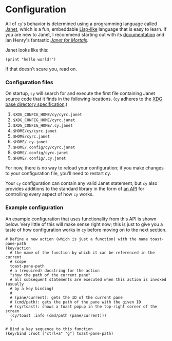 # Configuration

All of `cy`'s behavior is determined using a programming language called [Janet](https://janet-lang.org/), which is a fun, embeddable [Lisp-like](<https://en.wikipedia.org/wiki/Lisp_(programming_language)>) language that is easy to learn. If you are new to Janet, I recommend starting out with its [documentation](https://janet-lang.org/docs/syntax.html) and Ian Henry's fantastic [_Janet for Mortals_](https://janet.guide/).

Janet looks like this:

```janet
(print "hello world!")
```

If that doesn't scare you, read on.

### Configuration files

On startup, `cy` will search for and execute the first file containing Janet source code that it finds in the following locations. (`cy` adheres to the [XDG base directory specification](https://specifications.freedesktop.org/basedir-spec/basedir-spec-latest.html).)

1. `$XDG_CONFIG_HOME/cy/cyrc.janet`
1. `$XDG_CONFIG_HOME/cyrc.janet`
1. `$XDG_CONFIG_HOME/.cy.janet`
1. `$HOME/cy/cyrc.janet`
1. `$HOME/cyrc.janet`
1. `$HOME/.cy.janet`
1. `$HOME/.config/cy/cyrc.janet`
1. `$HOME/.config/cyrc.janet`
1. `$HOME/.config/.cy.janet`

For now, there is no way to reload your configuration; if you make changes to your configuration file, you'll need to restart cy.

Your `cy` configuration can contain any valid Janet statement, but `cy` also provides additions to the standard library in the form of [an API](./api.md) for controlling every aspect of how `cy` works.

### Example configuration

An example configuration that uses functionality from this API is shown below. Very little of this will make sense right now; this is just to give you a taste of how configuration works in `cy` before moving on to the next section.

```janet
# Define a new action (which is just a function) with the name toast-pane-path
(key/action
  # the name of the function by which it can be referenced in the current
  # scope
  toast-pane-path
  # a (required) docstring for the action
  "show the path of the current pane"
  # all subsequent statements are executed when this action is invoked (usually
  # by a key binding)
  #
  # (pane/current): gets the ID of the current pane
  # (cmd/path): gets the path of the pane with the given ID
  # (cy/toast): shows a toast popup in the top-right corner of the screen
  (cy/toast :info (cmd/path (pane/current)))
  )

# Bind a key sequence to this function
(key/bind :root ["ctrl+a" "g"] toast-pane-path)
```
